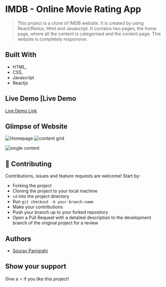 # IMDB - Online Movie Rating App

> This project is a clone of IMDB website. It is created by using React/Redux, Html and Javascript. It contains two pages, the home page, where all the content is categorised and the content page. This website is completely responsive.

## Built With

- HTML,
- CSS,
- Javascript
- Reactjs

## Live Demo [Live Demo

[Live Demo Link](https://imdb-movie-eight.vercel.app/)

## Glimpse of Website

![Homepage](https://user-images.githubusercontent.com/101036458/192760012-8dc2b803-d72c-432b-b183-5ffd30a4a6ae.png)
![content grid](https://user-images.githubusercontent.com/101036458/192759763-f5e2f468-30b2-44ee-8d92-2633af84a227.png)

![single content](https://user-images.githubusercontent.com/101036458/192759775-130585e3-7216-4b37-8ef4-af7132b2fad8.png)

## 🤝 Contributing

Contributions, issues and feature requests are welcome! Start by:

- Forking the project
- Cloning the project to your local machine
- `cd` into the project directory
- Run `git checkout -b your-branch-name`
- Make your contributions
- Push your branch up to your forked repository
- Open a Pull Request with a detailed description to the development branch of the original project for a review

## Authors

- [Sourav Panigrahi](https://github.com/souravpanigrahi)

## Show your support

Give a ⭐ if you like this project!
